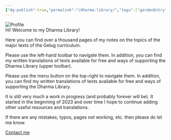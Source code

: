 ```yaml
---
{"dg-publish":true,"permalink":"/dharma-library/","tags":["gardenEntry"]}
---
```


<img src="/img/user/website/rabbit.png" alt="Profile" class="gyurme-pic"><br>Hi! Welcome to my Dharma Library! 

Here you can find over a thousand pages of my notes on the topics of the major texts of the Gelug curriculum. 

<p class="desktop-only">Please use the left-hand toolbar to navigate them. In addition, you can find my written translations of texts available for free and ways of supporting the Dharma Library (upper toolbar).</p>
<p class="mobile-only">Please use the menu button on the top-right to navigate them. In addition, you can find my written translations of texts available for free and ways of supporting the Dharma Library.</p>

It is still very much a work in progress (and probably forever will be). It started in the beginning of 2023 and over time I hope to continue adding other useful resources and translations.

If there are any mistakes, typos, pages not working, etc. then please do let me know.

[Contact me](mailto:shahartene108@gmail.com)
